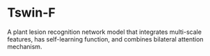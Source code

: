 # Tswin-F
A plant lesion recognition network model that integrates multi-scale features, has self-learning function, and combines bilateral attention mechanism.
